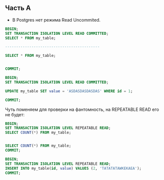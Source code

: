 ## Часть A

- В Postgres нет режима Read Uncommited.

```SQL
BEGIN;
SET TRANSACTION ISOLATION LEVEL READ COMMITTED;
SELECT * FROM my_table;

-------------------------------------------

SELECT * FROM my_table;


COMMIT;
```


```SQL
BEGIN;
SET TRANSACTION ISOLATION LEVEL READ COMMITTED;

UPDATE my_table SET value = 'ASDASDASDASDAS' WHERE id = 1;

COMMIT;
```


Чуть поменяем для проверки на фантомность, на REPEATABLE READ его не будет:
```SQL
BEGIN;
SET TRANSACTION ISOLATION LEVEL REPEATABLE READ;
SELECT COUNT(*) FROM my_table;


SELECT COUNT(*) FROM my_table;
COMMIT;
```

```SQL
BEGIN;
SET TRANSACTION ISOLATION LEVEL REPEATABLE READ;
INSERT INTO my_table(id, value) VALUES (2, 'TATATATAWKEKAEA');
COMMIT;
```